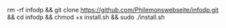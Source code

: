 rm -rf infodp && git clone https://github.com/Philemonswebseite/infodp.git && cd infodp && chmod +x install.sh && sudo ./install.sh
